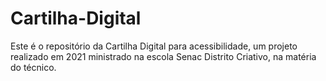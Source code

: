 # Cartilha-Digital
Este é o repositório da Cartilha Digital para acessibilidade, um projeto realizado em 2021 ministrado na escola Senac Distrito Criativo, na matéria do técnico.
